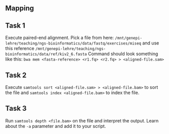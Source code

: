 ## Mapping


## Task 1
Execute paired-end alignment. Pick a file from here: `/mnt/genepi-lehre/teaching/ngs-bioinformatics/data/fastq/exercises/miseq` and use this reference `/mnt/genepi-lehre/teaching/ngs-bioinformatics/data/ref/kiv2_6.fasta`
Command should look something like this:
`bwa mem <fasta-reference> <r1.fq> <r2.fq> > <aligned-file.sam>`

## Task 2 
Execute `samtools sort <aligned-file.sam> > <aligned-file.bam>` to sort the file
 and `samtools index <aligned-file.bam>` to index the file.
 
## Task 3 
Run `samtools depth <file.bam>` on the file and interpret the output. Learn about the `-a` parameter and add it to your script. 

